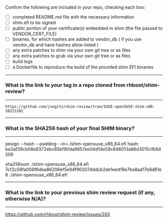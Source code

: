 Confirm the following are included in your repo, checking each box:

 - [ ] completed README.md file with the necessary information
 - [ ] shim.efi to be signed
 - [ ] public portion of your certificate(s) embedded in shim (the file passed to VENDOR_CERT_FILE)
 - [ ] binaries, for which hashes are added to vendor_db ( if you use vendor_db and have hashes allow-listed )
 - [ ] any extra patches to shim via your own git tree or as files
 - [ ] any extra patches to grub via your own git tree or as files
 - [ ] build logs
 - [ ] a Dockerfile to reproduce the build of the provided shim EFI binaries

*******************************************************************************
### What is the link to your tag in a repo cloned from rhboot/shim-review?
*******************************************************************************
`https://github.com/jsegitz/shim-review/tree/SUSE-openSUSE-shim-x86-20221201`

*******************************************************************************
### What is the SHA256 hash of your final SHIM binary?
*******************************************************************************
pesign --hash --padding --in=./shim-opensuse_x86_64.efi
hash: be2af39cb08e9372ebc65bf90da9857ee04d14e59c846013a86d3015cfb84206

sha256sum ./shim-opensuse_x86_64.efi
7cf2c59fa006f6dea86206ef5e94f90207dddcb2eb1eed18e7ba8ad17e8d61e8  ./shim-opensuse_x86_64.efi

*******************************************************************************
### What is the link to your previous shim review request (if any, otherwise N/A)?
*******************************************************************************
https://github.com/rhboot/shim-review/issues/283
